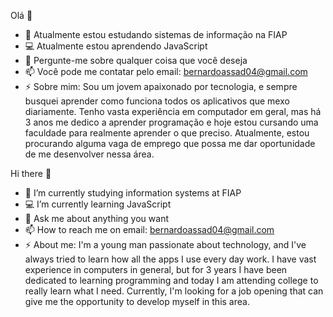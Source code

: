 Olá 👋

- 📖 Atualmente estou estudando sistemas de informação na FIAP
- 💻 Atualmente estou aprendendo JavaScript
- 💬 Pergunte-me sobre qualquer coisa que você deseja
- 📫 Você pode me contatar pelo email: bernardoassad04@gmail.com
- ⚡ Sobre mim: Sou um jovem apaixonado por tecnologia, e sempre busquei aprender como funciona todos os aplicativos que mexo diariamente. Tenho vasta experiência em computador em geral, mas há 3 anos me dedico a aprender programação e hoje estou cursando uma faculdade para realmente aprender o que preciso. Atualmente, estou procurando alguma vaga de emprego que possa me dar oportunidade de me desenvolver nessa área.


Hi there 👋

- 📖 I’m currently studying information systems at FIAP
- 💻 I’m currently learning JavaScript
- 💬 Ask me about anything you want
- 📫 How to reach me on email: bernardoassad04@gmail.com
- ⚡ About me: I'm a young man passionate about technology, and I've always tried to learn how all the apps I use every day work. I have vast experience in computers in general, but for 3 years I have been dedicated to learning programming and today I am attending college to really learn what I need. Currently, I'm looking for a job opening that can give me the opportunity to develop myself in this area.
